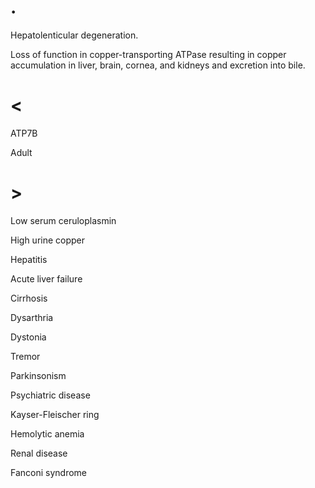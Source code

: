 # .

Hepatolenticular degeneration.

Loss of function in copper-transporting ATPase resulting in copper accumulation in liver, brain, cornea, and kidneys and excretion into bile.

# <

ATP7B

Adult

# >

Low serum ceruloplasmin

High urine copper

Hepatitis

Acute liver failure

Cirrhosis

Dysarthria

Dystonia

Tremor

Parkinsonism

Psychiatric disease

Kayser-Fleischer ring

Hemolytic anemia

Renal disease

Fanconi syndrome
